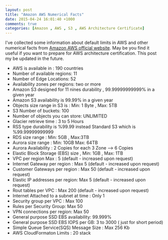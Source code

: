 ```yaml
---
layout: post
title: "Amazon AWS Numerical Facts"
date: 2015-04-24 16:01:40 +1000
comments: true
categories: [Amazon , AWS , S3 , AWS Architecture Certificate]  
---
```

I've collected some information about default limits in AWS and other numerical facts from [Amazon AWS official website](http://aws.amazon.com/). May be you find it useful if you want to prepare for AWS architecture certification. This post my be updated in the future.

* AWS is available in : 190 countries
* Number of available regions: 11
* Number of Edge Locations: 52
* Availability zones per regions: two or more
* Amazon S3 designed for 11 nines durability , 99.99999999999% in a given year  
* Amazon S3 availability is 99.99% in a given year
* Objects size range in S3  is :  Min: 1 Byte , Max: 5TB
* S3 Number of buckets: 100 
* Number of objects you can store: UNLIMITED
* Glacier retrieve time : 3 to 5 Hours
* RSS type durability is %99.99 instead Standard S3 which is %99.99999999999 
* RDS size range : Min: 5GB , Max:3TB
* Aurora size range : Min: 10GB  Max: 64TB
* Aurora Availability : 2 Copies for each 3 Zone --> 6 Copies 
* Elastic Block Storage (EBS) size , Min: 1GB  , Max: 1TB
* VPC per region Max : 5 (default - increased upon request)
* Internet Gateway per region : Max 5 (default - increased upon request)
* Customer Gateways per region : Max 50 (default - increased upon request)
* Elastic IP addresses per region: Max 5 (default - increased upon request)
* Rout tables per VPC : Max 200 (default - increased upon request)
* Internet Attached to a subnet at time : Only 1
* Security group per VPC : Max 100
* Rules per Security Group: Max 50 
* VPN connections per region: Max 50
* General purpose SSD EBS availability: 99.999% 
* General purpose SSD EBS IOPS per GB: 3 to 3000 ( just for short period)
* Simple Queue Service(SQS) Message Size : Max 256 Kb 
* AWS CloudFormaton Limits : 20 stack
